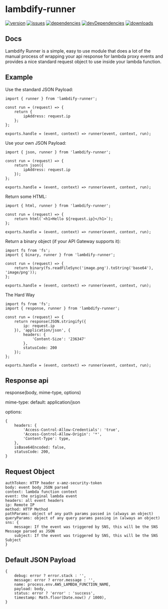 # lambdify-runner
[![version](https://badge.fury.io/js/lambdify-runner.svg)](http://badge.fury.io/js/lambdify-runner)
[![issues](https://img.shields.io/github/issues/Prefinem/lambdify-runner.svg)](https://github.com/Prefinem/lambdify/issues)
[![dependencies](https://david-dm.org/Prefinem/lambdify-runner.svg)](https://david-dm.org/Prefinem/lambdify-runner)
[![devDependencies](https://david-dm.org/Prefinem/lambdify-runner/dev-status.svg)](https://david-dm.org/Prefinem/lambdify-runner#info=devDependencies)
[![downloads](http://img.shields.io/npm/dm/lambdify-runner.svg)](https://www.npmjs.com/package/lambdify-runner)

## Docs

Lambdify Runner is a simple, easy to use module that does a lot of the manual process of wrapping your api response for lambda proxy events and provides a nice standard request object to use inside your lambda function.


## Example

Use the standard JSON Payload:

	import { runner } from 'lambdify-runner';

	const run = (request) => {
		return {
			ipAddress: request.ip
		};
	};

	exports.handle = (event, context) => runner(event, context, run);

Use your own JSON Payload:

	import { json, runner } from 'lambdify-runner';

	const run = (request) => {
		return json({
			ipAddress: request.ip
		});
	};

	exports.handle = (event, context) => runner(event, context, run);

Return some HTML:

	import { html, runner } from 'lambdify-runner';

	const run = (request) => {
		return html(`<h1>Hello ${request.ip}</h1>`);
	};

	exports.handle = (event, context) => runner(event, context, run);

Return a binary object (if your API Gateway supports it):

	import fs from 'fs';
	import { binary, runner } from 'lambdify-runner';

	const run = (request) => {
		return binary(fs.readFileSync('image.png').toString('base64'), 'image/png'));
	};

	exports.handle = (event, context) => runner(event, context, run);

The Hard Way

	import fs from 'fs';
	import { response, runner } from 'lambdify-runner';

	const run = (request) => {
		return response(JSON.stringify({
			ip: request.ip
		}), 'application/json', {
			headers: {
				'Content-Size': '236347'
			},
			statusCode: 200
		});
	};

	exports.handle = (event, context) => runner(event, context, run);

## Response api

response(body, mime-type, options)

mime-type:
	default: application/json

options:

	{
		headers: {
			'Access-Control-Allow-Credentials': 'true',
			'Access-Control-Allow-Origin': '*',
			'Content-Type': type,
		},
		isBase64Encoded: false,
		statusCode: 200,
	}

## Request Object

	authToken: HTTP header x-amz-security-token
	body: event body JSON parsed
	context: lambda function context
	event: the original lambda event
	headers: all event headers
	ip: Remote IP
	method: HTTP Method
	pathParams: object of any path params passed in (always an object)
	queryParams: object of any query params passing in (always an object)
	sns: {
		message: If the event was triggered by SNS, this will be the SNS Message parsed as JSON
		subject: If the event was triggered by SNS, this will be the SNS Subject
	}

## Default JSON Payload

	{
		debug: error ? error.stack : '',
		message: error ? error.message : '',
		name: process.env.AWS_LAMBDA_FUNCTION_NAME,
		payload: body,
		status: error ? 'error' : 'success',
		timestamp: Math.floor(Date.now() / 1000),
	}